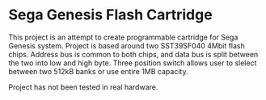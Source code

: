 # Sega Genesis Flash Cartridge
 This project is an attempt to create programmable cartridge for Sega Genesis system.  Project is based around two SST39SF040 4Mbit flash chips. Address bus is common to both chips, and data bus is split between the two into low and high byte.  Three position switch allows user to slelect between two 512kB banks or use entire 1MB capacity.
 
 Project has not been tested in real hardware.
